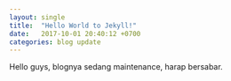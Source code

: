 ```yaml
---
layout: single
title:  "Hello World to Jekyll!"
date:   2017-10-01 20:40:12 +0700
categories: blog update
---
```


Hello guys, blognya sedang maintenance, harap bersabar.